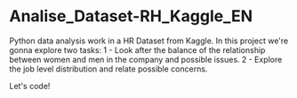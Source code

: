 # Analise_Dataset-RH_Kaggle_EN


Python data analysis work in a HR Dataset from Kaggle. 
In this project we're gonna explore two tasks:
1 - Look after the balance of the relationship between women and men 
in the company and possible issues.
2 - Explore the job level distribution and relate possible concerns.

Let's code!
